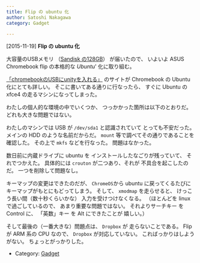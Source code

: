 ```yaml
---
title: Flip の ubuntu 化
author: Satoshi Nakagawa
category: Gadget

---
```


[2015-11-19] **Flip の ubuntu 化** 

 大容量のUSBメモリ
（[Sandisk の128GB](http://www.amazon.co.jp/SanDisk-USB%E3%83%A1%E3%83%A2%E3%83%AA%E3%83%BC-128GB-Ultra-%E9%AB%98%E9%80%9F130MB/dp/B0179JAUX6/ref=sr_1_sc_2?ie=UTF8&qid=1448252397&sr=8-2-spell&keywords=san+disk+USB+ultra+fit+128)）
が届いたので、
いよいよ
ASUS Chromebook flip の本格的な
_Ubuntu_' 化に取り組む。

 [「chromebookのUSBにunityを入れる」](http://qiita.com/yasuki/items/f4b9a004305c8a96baa0)
のサイトが Chromebook の Ubuntu 化にとても詳しい。
そこに書いてある通りに行なったら、
すぐに Ubuntu の xfce4 の走るマシンになってしまった。

<!--more-->

 わたしの個人的な環境の中でいくつか、
つっかかった箇所は以下のとおりだ。
どれも大きな問題ではない。

 わたしのマシンでは
USB が `/dev/sda1` と認識されていて
とっても不安だった。
メインの HDD のような名前だからだ。
`mount` 等で調べてその通りであることを
確認した。
その上で `mkfs` などを行なった。
問題はなかった。

 数日前に内蔵ドライブに ubuntu を
インストールしたなごりが残っていて、
それでつかえた。
具体的には
`crouton` が二つあり、それが
不具合を起こしたのだ。
一つを削除して問題なし。

 キーマップの変更はできたのだが、
`ChromeOS`から ubuntu に戻ってくるたびに
キーマップがもとにもどってしまう。
そして、
`xmodmap` を走らせると、
けっこう長い間（数十秒くらいかな）
入力を受けつけなくなる。
（ほとんどを linux で過ごしているので、
あまり重要な問題ではない。
それよりサーチキー を Control に、
「英数」キー を Alt にできたことが
嬉しい。）

 そして最後の（一番大きな）問題点は、
`Dropbox` が
走らないことである。
Flip が ARM 系の CPU なので、
`Dropbox` が対応していない。
こればっかりはしようがない。
ちょっとがっかりした。

- Category: [Gadget](https://merapano.github.io/categories.html#Gadget)

